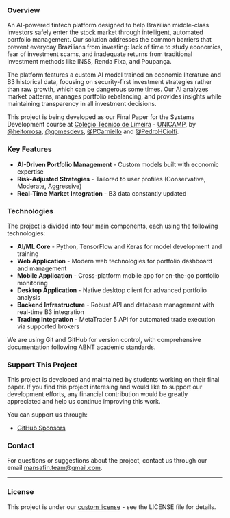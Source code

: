 ### Overview
An AI-powered fintech platform designed to help Brazilian middle-class investors safely enter the stock market through intelligent, automated portfolio management. Our solution addresses the common barriers that prevent everyday Brazilians from investing: lack of time to study economics, fear of investment scams, and inadequate returns from traditional investment methods like INSS, Renda Fixa, and Poupança.

The platform features a custom AI model trained on economic literature and B3 historical data, focusing on security-first investment strategies rather than raw growth, which can be dangerous some times. Our AI analyzes market patterns, manages portfolio rebalancing, and provides insights while maintaining transparency in all investment decisions.

This project is being developed as our Final Paper for the Systems Development course at [Colégio Técnico de Limeira](https://www.cotil.unicamp.br/) - [UNICAMP](https://unicamp.br/), by [@heitorrosa](https://github.com/heitorrosa), [@gomesdevs](https://github.com/gomesdevs), [@PCarniello](https://github.com/PCarniello) and [@PedroHCiolfi](https://github.com/PedroHCiolfi).

### Key Features
- **AI-Driven Portfolio Management** - Custom models built with economic expertise
- **Risk-Adjusted Strategies** - Tailored to user profiles (Conservative, Moderate, Aggressive)
- **Real-Time Market Integration** - B3 data constantly updated

### Technologies

The project is divided into four main components, each using the following technologies:

- **AI/ML Core** - Python, TensorFlow and Keras for model development and training
- **Web Application** - Modern web technologies for portfolio dashboard and management
- **Mobile Application** - Cross-platform mobile app for on-the-go portfolio monitoring
- **Desktop Application** - Native desktop client for advanced portfolio analysis
- **Backend Infrastructure** - Robust API and database management with real-time B3 integration
- **Trading Integration** - MetaTrader 5 API for automated trade execution via supported brokers

We are using Git and GitHub for version control, with comprehensive documentation following ABNT academic standards.

### Support This Project

This project is developed and maintained by students working on their final paper. If you find this project interesing and would like to support our development efforts, any financial contribution would be greatly appreciated and help us continue improving this work.

You can support us through:
- [GitHub Sponsors](https://github.com/sponsors/mansa-team)

### Contact

For questions or suggestions about the project, contact us through our email mansafin.team@gmail.com.

---

### License

This project is under our [custom license](https://github.com/mansa-team/docs?tab=License-1-ov-file) - see the LICENSE file for details.
